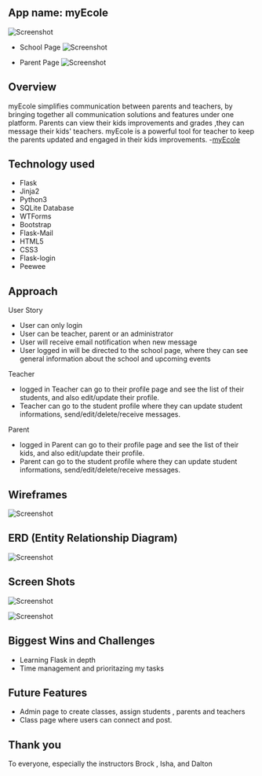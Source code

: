 ## App name: myEcole 
![Screenshot ](../master/myEcole.png)


- School Page
![Screenshot ](../master/schoolpage.png)

- Parent Page 
![Screenshot ](../master/parentPage.png)



## Overview
myEcole simplifies communication between parents and teachers, by bringing together all communication solutions and features under one platform. Parents can view their kids improvements and grades ,they can message their kids' teachers. myEcole is a powerful tool for teacher to keep the parents updated and engaged in their kids improvements. 
-[myEcole](https://myecole-flask.herokuapp.com/)

## Technology used
- Flask
- Jinja2
- Python3
- SQLite Database
- WTForms
- Bootstrap
- Flask-Mail
- HTML5
- CSS3
- Flask-login
- Peewee


## Approach

User Story
- User can only login
- User can be teacher, parent or an administrator
- User will receive email notification when new message
- User logged in will be directed to the school page, where they can see general information about the school and upcoming events

Teacher
- logged in Teacher can go to their profile page and see the list of their students, and also edit/update their profile.
- Teacher can go to the student profile where they can update student informations, send/edit/delete/receive messages.

Parent 
- logged in Parent can go to their profile page and see the list of their kids, and also edit/update their profile.
- Parent can go to the student profile where they can update student informations, send/edit/delete/receive messages.
 
## Wireframes
 ![Screenshot ](../master/IMG_2566.JPG)
 
## ERD (Entity Relationship Diagram)
 ![Screenshot ](../master/IMG_2863.JPG)
 
## Screen Shots 
![Screenshot ](../master/errorhandling.png)

![Screenshot ](../master/displayStudents.png)
 
## Biggest Wins and Challenges
- Learning Flask in depth
- Time management and prioritazing my tasks



## Future Features
- Admin page to create classes, assign students , parents and teachers
- Class page where users can connect and post.

## Thank you 
To everyone, especially the instructors Brock , Isha, and Dalton
